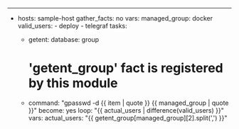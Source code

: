 ---
- hosts: sample-host
  gather_facts: no
  vars:
    managed_group: docker
    valid_users:
      - deploy
      - telegraf
  tasks:
    - getent:
        database: group
      # 'getent_group' fact is registered by this module

    - command: "gpasswd -d {{ item | quote }} {{ managed_group | quote }}"
      become: yes
      loop: "{{ actual_users | difference(valid_users) }}"
      vars:
        actual_users: "{{ getent_group[managed_group][2].split(',') }}"
